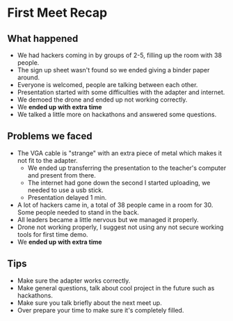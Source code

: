 # First Meet Recap

## What happened

- We had hackers coming in by groups of 2-5, filling up the room with 38
  people.
- The sign up sheet wasn't found so we ended giving a binder paper around.
- Everyone is welcomed, people are talking between each other.
- Presentation started with some difficulties with the adapter and internet.
- We demoed the drone and ended up not working correctly.
- We **ended up with extra time**
- We talked a little more on hackathons and answered some questions.

## Problems we faced

- The VGA cable is "strange" with an extra piece of metal which makes it not
  fit to the adapter.
  - We ended up transferring the presentation to the teacher's computer and
    present from there.
  - The internet had gone down the second I started uploading, we needed to use
    a usb stick.
  - Presentation delayed 1 min.
- A lot of hackers came in, a total of 38 people came in a room for 30. Some
  people needed to stand in the back.
- All leaders became a little nervous but we managed it properly.
- Drone not working properly, I suggest not using any not secure working tools
  for first time demo.
- We **ended up with extra time**

## Tips

- Make sure the adapter works correctly.
- Make general questions, talk about cool project in the future such as
  hackathons.
- Make sure you talk briefly about the next meet up.
- Over prepare your time to make sure it's completely filled.
